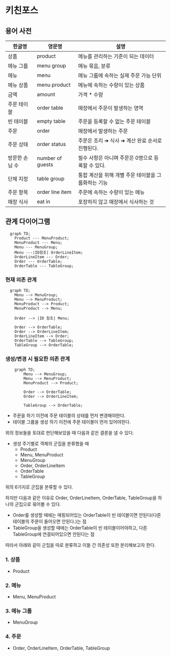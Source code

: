 # 키친포스

## 용어 사전

| 한글명 | 영문명 | 설명 |
| --- | --- | --- |
| 상품 | product | 메뉴를 관리하는 기준이 되는 데이터 |
| 메뉴 그룹 | menu group | 메뉴 묶음, 분류 |
| 메뉴 | menu | 메뉴 그룹에 속하는 실제 주문 가능 단위 |
| 메뉴 상품 | menu product | 메뉴에 속하는 수량이 있는 상품 |
| 금액 | amount | 가격 * 수량 |
| 주문 테이블 | order table | 매장에서 주문이 발생하는 영역 |
| 빈 테이블 | empty table | 주문을 등록할 수 없는 주문 테이블 |
| 주문 | order | 매장에서 발생하는 주문 |
| 주문 상태 | order status | 주문은 조리 ➜ 식사 ➜ 계산 완료 순서로 진행된다. |
| 방문한 손님 수 | number of guests | 필수 사항은 아니며 주문은 0명으로 등록할 수 있다. |
| 단체 지정 | table group | 통합 계산을 위해 개별 주문 테이블을 그룹화하는 기능 |
| 주문 항목 | order line item | 주문에 속하는 수량이 있는 메뉴 |
| 매장 식사 | eat in | 포장하지 않고 매장에서 식사하는 것 |


## 관계 다이어그램

```mermaid
  graph TD;
    Product --- MenuProduct;
    MenuProduct --- Menu;
    Menu --- MenuGroup;
    Menu ---|ID참조| OrderLineItem;
    OrderLineItem --- Order;
    Order --- OrderTable;
    OrderTable --- TableGroup;
```

### 현재 의존 관계
```mermaid
  graph TD;
    Menu --> MenuGroup;
    Menu --> MenuProduct;
    MenuProduct --> Product;
    MenuProduct --> Menu;

    Order --> |ID 참조| Menu;

    Order --> OrderTable;
    Order --> OrderLineItem;
    OrderLineItem --> Order;
    OrderTable --> TableGroup;
    TableGroup --> OrderTable;
```

### 생성/변경 시 필요한 의존 관계
```mermaid
    graph TD;
        Menu --> MenuGroup;
        Menu --> MenuProduct;
        MenuProduct --> Product;

        Order --> OrderTable;
        Order --> OrderLineItem;
        
        TableGroup --> OrderTable;
```

- 주문을 하기 이전에 주문 테이블의 상태를 먼저 변경해야한다.
- 테이블 그룹을 생성 하기 이전에 주문 테이블이 먼저 있어야한다.

위의 정보들을 토대로 판단해보았을 때 다음과 같은 결론을 낼 수 있다.
- 생성 주기별로 객체의 군집을 분류했을 때
  - Product
  - Menu, MenuProduct
  - MenuGroup
  - Order, OrderLineItem
  - OrderTable
  - TableGroup

위의 6가지로 군집을 분류할 수 있다.

하지만 다음과 같은 이유로 Order, OrderLineItem, OrderTable, TableGroup을 하나의 군집으로 묶어볼 수 있다.
- Order를 생성할 때에는 매핑되어있는 OrderTable이 빈 테이블이면 안된다(다른 테이블의 주문이 들어오면 안된다.)는 점
- TableGroup을 생성할 때에는 OrderTable이 빈 테이블이어야하고, 다른 TableGroup에 연결되어있으면 안된다는 점

따라서 아래와 같이 군집을 따로 분류하고 이들 간 의존성 또한 분리해보고자 한다.
### 1. 상품
- Product

### 2. 메뉴
- Menu, MenuProduct

### 3. 메뉴 그룹
- MenuGroup

### 4. 주문
- Order, OrderLineItem, OrderTable, TableGroup
